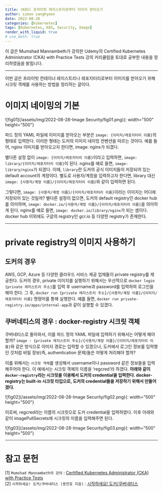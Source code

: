 ```yaml
---
title: (K8S) 프라이빗 레지스트리로부터 이미지 받아오기
author: simon sanghyeon
date: 2022-08-28
categories: [Kubernetes]
tags: [Kubernetes, K8S, Security, Image]
render_with_liquid: true
# use_math: true
---
```

이 글은 Mumshad Mannambeth가 강의한 Udemy의 Certified Kubernetes Administrator (CKA) with Practice Tests 강의 커리큘럼을 토대로 공부한 내용을 정리하였음을 밝힙니다.

---

이번 글은 프라이빗 컨테이너 레지스트리나 레포지터리로부터 이미지를 받아오기 위해 시크릿 객체를 사용하는 방법을 정리하는 글이다.

# 이미지 네이밍의 기본
![fig01](/assets/img/2022-08-28-Image Security/fig01.png){: width="500" height="500"}

파드 정의 YAML 파일에 이미지를 받아오는 부분은 `image: {이미지/레포지터리 이름}`의 형태로 입력한다.
이러한 형태는 도커의 이미지 네이밍 컨벤션을 따르는 것이다. 예를 들어, nginx 이미지를 받아오고자 한다면, image: nginx가 되겠다.

별다른 설정 없이 `image: {이미지/레포지터리 이름}`이라고 입력하면, `image: library/{이미지/레포지터리 이름}`이 된다.
nginx를 예로 들면, `image: library/nginx`가 되겠다. 이때, `library`란 도커의 공식 이미지들이 저장되어 있는 default account의 계정이다.
별도로 사용자/계정을 입력하고자 한다면, library 대신 `image: {사용자/계정 이름}/{이미지/레포지터리 이름}`와 같이 입력하면 된다.

그렇다면, `image: {사용자/계정 이름}/{이미지/레포지터리 이름}`이라는 이미지는 어디에 저장되어 있는 것일까?
별다른 설정이 없으면, 도커의 default registry인 docker hub를 의미하며, `image: docker.io/{사용자/계정 이름}/{이미지/레포지터리 이름}`을 의미하게 된다.
nginx를 예로 들면, `image: docker.io/library/nginx`가 되는 셈이다. docker hub 이외에도 구글의 registry인 gcr.io 등 다양한 registry가 존재한다.

---
# private registry의 이미지 사용하기
## 도커의 경우
AWS, GCP, Azure 등 다양한 클라우드 서비스 제공 업체들이 private registry를 제공한다. 도커의 경우, private 이미지를 실행하기 위해서는 우선적으로 `docker login {private 레지스트리 주소}`를 입력 후 username과 password를 입력하여 로그인을 해야 한다.
그 후, `docker run {private 레지스트리 주소}/{사용자/계정 이름}/{이미지/레포지터리 이름}` 명령어를 통해 실행한다.
예를 들면, `docker run private-registry.io/apps/internal-app`과 같이 실행할 수 있겠다.

## 쿠버네티스의 경우 : docker-registry 시크릿 객체
쿠버네티스로 돌아와서, 이를 파드 정의 YAML 파일에 입력하기 위해서는 어떻게 해야 할까?
`image : {private 레지스트리 주소}/{사용자/계정 이름}/{이미지/레포지터리 이름}`와 같은 방식으로 이미지 경로는 입력할 수 있겠으나, 도커에서 로그인 정보를 입력했던 것처럼 비밀 정보(즉, authentication 문제)들은 어떻게 처리해야 할까?

이를 위해서는 `시크릿 객체`를 생성해서 username이나 password 같은 정보들을 입력해주어야 한다.
이 예에서는 시크릿 객체의 이름을 ‘regcred’라 하겠다. **아래와 같이 `docker-registry`라는 시크릿을 이용해서 도커의 credential을 입력한다.
docker-registry는 built-in 시크릿 타입으로, 도커의 credential들을 저장하기 위해서 만들어졌다.**

![fig02](/assets/img/2022-08-28-Image Security/fig02.png){: width="500" height="500"}

이로써, regcred라는 이름의 시크릿으로 도커 credential을 입력하였다. 이후 아래와 같이 imagePullSecrets에 시크릿의 이름을 입력해주면 된다.

![fig03](/assets/img/2022-08-28-Image Security/fig03.png){: width="500" height="500"}

---
# 참고 문헌

[1] `Mumshad Mannambeth의 강의` : [Certified Kubernetes Administrator (CKA) with Practice Tests](https://www.udemy.com/course/certified-kubernetes-administrator-with-practice-tests/)<br>
[2] `시작하세요! 도커/쿠버네티스 (용찬호 지음)` : [시작하세요! 도커/쿠버네티스](http://www.yes24.com/Product/Goods/84927385)<br>
